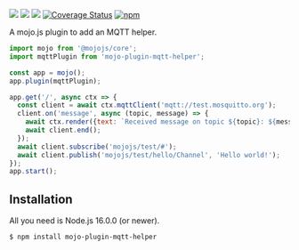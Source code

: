 [![](https://github.com/dmanto/mojo-plugin-mqtt-helper/workflows/Linux/badge.svg)](https://github.com/dmanto/mojo-plugin-mqtt-helper/actions)
[![](https://github.com/dmanto/mojo-plugin-mqtt-helper/workflows/macOS/badge.svg)](https://github.com/dmanto/mojo-plugin-mqtt-helper/actions)
[![](https://github.com/dmanto/mojo-plugin-mqtt-helper/workflows/Windows/badge.svg)](https://github.com/dmanto/mojo-plugin-mqtt-helper/actions)
[![Coverage Status](https://coveralls.io/repos/github/dmanto/mojo-plugin-mqtt-helper/badge.svg?branch=main)](https://coveralls.io/github/dmanto/mojo-plugin-mqtt-helper?branch=main)
[![npm](https://img.shields.io/npm/v/mojo-plugin-mqtt-helper.svg)](https://www.npmjs.com/package/mojo-plugin-mqtt-helper)


A mojo.js plugin to add an MQTT helper.

```js
import mojo from '@mojojs/core';
import mqttPlugin from 'mojo-plugin-mqtt-helper';

const app = mojo();
app.plugin(mqttPlugin);

app.get('/', async ctx => {
  const client = await ctx.mqttClient('mqtt://test.mosquitto.org');
  client.on('message', async (topic, message) => {
    await ctx.render({text: `Received message on topic ${topic}: ${message}`});
    await client.end();
  });
  await client.subscribe('mojojs/test/#');
  await client.publish('mojojs/test/hello/Channel', 'Hello world!');
});
app.start();
```

## Installation

All you need is Node.js 16.0.0 (or newer).

```
$ npm install mojo-plugin-mqtt-helper
```
